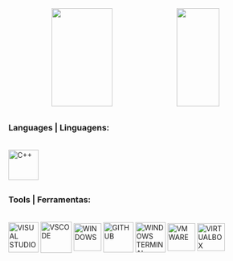 <div align="center">
  <img width="49%" height="195px" src="https://github-readme-stats.vercel.app/api?username=Joaozz1nn&show_icons=true&count_private=true&hide_border=true&title_color=00bfbf&icon_color=00bfbf&text_color=c9d1d9&bg_color=0d1117"/> 
  <img width="41%" height="195px" src="https://github-readme-stats.vercel.app/api/top-langs/?username=Joaozz1nn&layout=compact&hide_border=true&title_color=00bfbf&text_color=00bfbf&bg_color=0d1117" />
</div>

##

### Languages | Linguagens:
<div style="display: inline_block"><br>
  <img align="center" alt="C++" height="60" width="60" src="https://cdn.jsdelivr.net/gh/devicons/devicon@latest/icons/cplusplus/cplusplus-original.svg">
</div>

##

### Tools | Ferramentas:
<div style="display: inline_block"><br>
  <img align="center" alt="VISUAL STUDIO" height="60" width="60" src="https://img.icons8.com/?size=100&id=ezj3zaVtImPg&format=png&color=000000">
    <img align="center" alt="VSCODE" height="62" width="62" src="https://img.icons8.com/?size=100&id=9OGIyU8hrxW5&format=png&color=000000">
    <img align="center" alt="WINDOWS" height="55" width="55" src="https://images.icon-icons.com/836/PNG/512/Windows_Phone_icon-icons.com_66782.png">
    <img align="center" alt="GITHUB" height="60" width="60" src="https://img.icons8.com/?size=100&id=AZOZNnY73haj&format=png&color=000000">
    <img align="center" alt="WINDOWS TERMINAL" height="60" width="60" src="https://img.icons8.com/?size=100&id=WbRVMGxHh74X&format=png&color=000000">
    <img align="center" alt="VMWARE" height="55" width="55" src="https://images.icon-icons.com/195/PNG/256/VMware_23516.png">
    <img align="center" alt="VIRTUALBOX" height="55" width="55" src="https://images.icon-icons.com/2699/PNG/512/virtualbox_logo_icon_169253.png">
</div>
